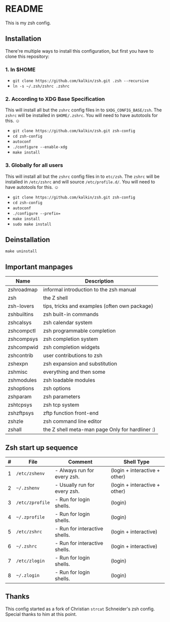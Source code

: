 # README

This is my zsh config.

## Installation

There're multiple ways to install this configuration, but first you have to
clone this repository:

### 1. In $HOME

- `git clone https://github.com/kalkin/zsh.git .zsh --recursive`
- `ln -s ~/.zsh/zshrc .zshrc`

### 2. According to XDG Base Specification

This will install all but the `zshrc` config files in to `$XDG_CONFIG_BASE/zsh`.
The `zshrc` will be installed in `$HOME/.zshrc`. You will need to have autotools
for this. ☺

- `git clone https://github.com/kalkin/zsh.git zsh-config`
- `cd zsh-config`
- `autoconf`
- `./configure --enable-xdg`
- `make install`

### 3. Globally for all users

This will install all but the `zshrc` config files in to `etc/zsh`.
The `zshrc` will be installed in `/etc/zshrc` and will source `/etc/profile.d/`.
You will need to have autotools for this. ☺

- `git clone https://github.com/kalkin/zsh.git zsh-config`
- `cd zsh-config`
- `autoconf`
- `./configure --prefix=`
- `make install`
- `sudo make install`

## Deinstallation

`make uninstall`

## Important manpages

| Name        | Description                                     |
|-------------|-------------------------------------------------|
| zshroadmap  | informal introduction to the zsh manual         |
| zsh         | the Z shell                                     |
| zsh-lovers  | tips, tricks and examples (often own package)   |
| zshbuiltins | zsh built-in commands                           |
| zshcalsys   | zsh calendar system                             |
| zshcompctl  | zsh programmable completion                     |
| zshcompsys  | zsh completion system                           |
| zshcompwid  | zsh completion widgets                          |
| zshcontrib  | user contributions to zsh                       |
| zshexpn     | zsh expansion and substitution                  |
| zshmisc     | everything and then some                        |
| zshmodules  | zsh loadable modules                            |
| zshoptions  | zsh options                                     |
| zshparam    | zsh parameters                                  |
| zshtcpsys   | zsh tcp system                                  |
| zshzftpsys  | zftp function front-end                         |
| zshzle      | zsh command line editor                         |
| zshall      | the Z shell meta-man page Only for hardliner :) |

## Zsh start up sequence

|\# | File            | Comment                       | Shell Type                    |
| - | --------------- | ----------------------------- | ----------------------------- |
| 1 | `/etc/zshenv`   | - Always run for every zsh.   | (login + interactive + other) |
| 2 | `~/.zshenv`     | - Usually run for every zsh.  | (login + interactive + other) |
| 3 | `/etc/zprofile` | - Run for login shells.       | (login)                       |
| 4 | `~/.zprofile`   | - Run for login shells.       | (login)                       |
| 5 | `/etc/zshrc`    | - Run for interactive shells. | (login + interactive)         |
| 6 | `~/.zshrc`      | - Run for interactive shells. | (login + interactive)         |
| 7 | `/etc/zlogin`   | - Run for login shells.       | (login)                       |
| 8 | `~/.zlogin`     | - Run for login shells.       | (login)                       |

## Thanks

This config started as a fork of Christian `strcat` Schneider's zsh config.
Special thanks to him at this point.

<!-- vim: ft=markdown
-->
